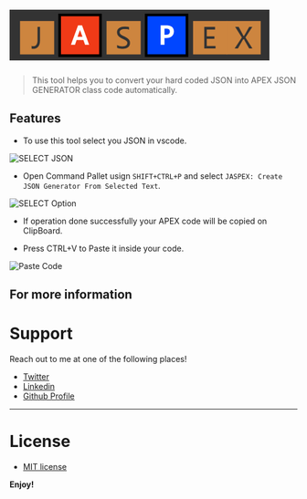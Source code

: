 # ![Jaspex](Images/logoNav.PNG?raw=true "Title")

> This tool helps you to convert your hard coded JSON into APEX JSON GENERATOR class code automatically. 


## Features

- To use this tool select you JSON in vscode. 


![SELECT JSON](http://g.recordit.co/A13wW0nAkn.gif) 


- Open Command Pallet usign `SHIFT+CTRL+P` and select `JASPEX: Create JSON Generator From Selected Text`. 


![SELECT Option](http://g.recordit.co/KVeUF0Gi2f.gif) 


- If operation done successfully your APEX code will be copied on ClipBoard.


- Press CTRL+V to Paste it inside your code.


![Paste Code](http://g.recordit.co/XsNKjJTY1R.gif)

  
  
## For more information


# Support
Reach out to me at one of the following places!
- <a href="https://twitter.com/AyushSh06594329" target="_blank">Twitter</a>
- <a href="https://www.linkedin.com/in/ayush-sharma-%E2%98%81-75b55613a/" target="_blank">Linkedin</a>
- <a href="https://github.com/ayushsharma84444" target="_blank">Github Profile</a>

---

# License
- <a href="http://opensource.org/licenses/mit-license.php" >MIT license</a>  



**Enjoy!**
